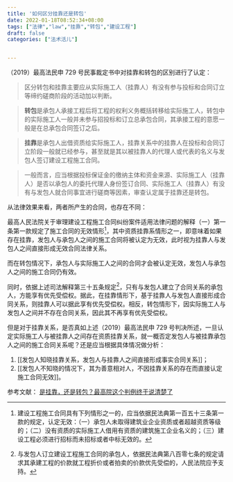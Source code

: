 ```yaml
---
title: '如何区分挂靠还是转包'
date: 2022-01-18T08:52:34+08:00
tags: ["法律","law","挂靠","转包","建设工程"]
draft: false
categories: ["法术活儿"]


---
```


（2019）最高法民申 729 号民事裁定书中对挂靠和转包的区别进行了认定：

>  区分转包和挂靠主要应从实际施工人（挂靠人）有没有参与投标和合同订立等缔约磋商阶段的活动加以判断。

> **转包**是承包人承接工程后将工程的权利义务概括转移给实际施工人，转包中的实际施工人一般并未参与招投标和订立总承包合同，其承接工程的意愿一般是在总承包合同签订之后。

> **挂靠**是承包人出借资质给实际施工人，挂靠关系中的挂靠人在投标和合同订立阶段一般就已经参与，甚至就是其以被挂靠人的代理人或代表的名义与发包人签订建设工程施工合同。

> 一般而言，应当根据投标保证金的缴纳主体和资金来源、实际施工人（挂靠人）是否以承包人的委托代理人身份签订合同、实际施工人（挂靠人）有没有与发包人就合同事宜进行磋商等因素，审查认定属于挂靠还是转包。

从法律效果来看，两者所产生的合同，也存在不同：

最高人民法院关于审理建设工程施工合同纠纷案件适用法律问题的解释（一）第一条第一款规定了施工合同的无效情形[^1]，其中资质挂靠系情形之一，即意味着如果存在挂靠，发包人与承包人之间的施工合同将被认定为无效，此时视为挂靠人与发包人之间直接形成无效合同法律关系。

而在转包情况下，承包人与实际施工人之间的合同才会被认定无效，发包人与承包人之间的施工合同仍有效。

同时，依据上述司法解释第三十五条规定[^2]，只有与发包人建立了合同关系的承包人，方能享有优先受偿权。据此，在挂靠情形下，基于挂靠人与发包人直接形成合同关系，则挂靠人可以据此享有优先受偿权。相反，转包情形下，因实际施工人与发包人之间并不存在合同关系，因此其不再享有优先受偿权。

但是对于挂靠关系，是否真如上述（2019）最高法民申 729 号判决所述，一旦认定实际施工人与被挂靠人之间存在资质挂靠关系，就一概否定发包人与被挂靠承包人之间的施工合同关系呢？还是应当根据具体情况做分析：
1. [[发包人知晓挂靠关系，发包人与挂靠人之间直接形成事实合同关系]]；
2. [[发包人不知晓的情况下，其为善意相对人，不因挂靠关系的存在而直接认定施工合同无效]]。


参考文献： [是挂靠，还是转包？最高院这个判例终于说清楚了](https://mp.weixin.qq.com/s/qdnLr8PpAg42CKYhXb51Vw)

[^1]: 建设工程施工合同具有下列情形之一的，应当依据民法典第一百五十三条第一款的规定，认定无效：（一）承包人未取得建筑业企业资质或者超越资质等级的；（二）没有资质的实际施工人借用有资质的建筑施工企业名义的；（三）建设工程必须进行招标而未招标或者中标无效的。

[^2]: 与发包人订立建设工程施工合同的承包人，依据民法典第八百零七条的规定请求其承建工程的价款就工程折价或者拍卖的价款优先受偿的，人民法院应予支持。